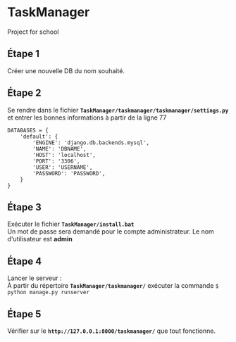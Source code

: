 # TaskManager
Project for school

## Étape 1
Créer une nouvelle DB du nom souhaité.

## Étape 2
Se rendre dans le fichier **`TaskManager/taskmanager/taskmanager/settings.py`** et entrer les bonnes informations à partir de la ligne 77
```
DATABASES = {
    'default': {
        'ENGINE': 'django.db.backends.mysql',
        'NAME': 'DBNAME',
        'HOST': 'localhost',
        'PORT': '3306',
        'USER': 'USERNAME',
        'PASSWORD': 'PASSWORD',
    }
}
```

## Étape 3
Exécuter le fichier **`TaskManager/install.bat`**<br/>
Un mot de passe sera demandé pour le compte administrateur.
Le nom d'utilisateur est **admin**

## Étape 4
Lancer le serveur :<br>À partir du répertoire **`TaskManager/taskmanager/`** exécuter la commande `$ python manage.py runserver`

## Étape 5
Vérifier sur le **`http://127.0.0.1:8000/taskmanager/`** que tout fonctionne.
